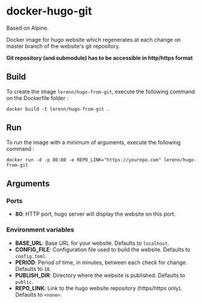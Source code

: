 # docker-hugo-git

Based on Alpine.

Docker image for hugo website which regenerates at each change on master branch
of the website's git repository.

**Git repository (and submodule) has to be accessible in http/https format**

## Build

To create the image `lerenn/hugo-from-git`, execute the following command on
the Dockerfile folder :

    docker build -t lerenn/hugo-from-git .

## Run

To run the image with a minimum of arguments, execute the following command :

    docker run -d -p 80:80 -e REPO_LINK="https://yourepo.com" lerenn/hugo-from-git

## Arguments

### Ports

* **80**: HTTP port, hugo server will display the website on this port.

### Environment variables

* **BASE_URL**: Base URL for your website. Defaults to `localhost`.
* **CONFIG_FILE**: Configuration file used to build the website. Defaults to `config.toml`.
* **PERIOD**: Period of time, in minutes, between each check for change.
Defaults to `10`.
* **PUBLISH_DIR**: Directory where the website is published. Defaults to `public`.
* **REPO_LINK**: Link to the hugo website repository (https/https only).
Defaults to `<none>`.
